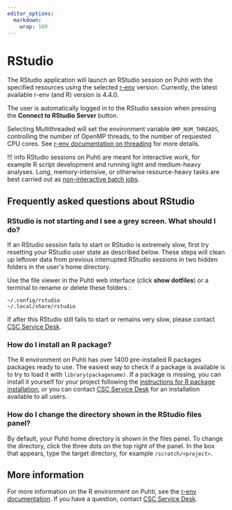 ```yaml
---
editor_options: 
  markdown: 
    wrap: 100
---
```


# RStudio

The RStudio application will launch an RStudio session on Puhti with the specified resources using
the selected [r-env](../../apps/r-env.md#available) version. Currently, the latest available r-env
(and R) version is 4.4.0.

The user is automatically logged in to the RStudio session when pressing the **Connect to RStudio
Server** button.

Selecting Multithreaded will set the environment variable `OMP_NUM_THREADS`, controlling the number
of OpenMP threads, to the number of requested CPU cores. See [r-env documentation on
threading](../../apps/r-env.md#improving-performance-using-threading) for more details.

!!! info
    RStudio sessions on Puhti are meant for interactive work, for example R script development and running light and medium-heavy analyses. Long, memory-intensive, or otherwise resource-heavy tasks
are best carried out as [non-interactive batch jobs](../../apps/r-env.md#non-interactive-use).

## Frequently asked questions about RStudio

### RStudio is not starting and I see a grey screen. What should I do?

If an RStudio session fails to start or RStudio is extremely slow, first try resetting your
RStudio user state as described below. These steps will clean up leftover data from previous interrupted RStudio
sessions in two hidden folders in the user's home directory.

Use the file viewer in the Puhti web interface (click **show dotfiles**) or a terminal to rename or
delete these folders :

`~/.config/rstudio`\
`~/.local/share/rstudio`

If after this RStudio still fails to start or remains very slow, please contact [CSC Service
Desk](../support/contact.md).

### How do I install an R package?

The R environment on Puhti has over 1400 pre-installed R packages packages ready to use. The easiest
way to check if a package is available is to try to load it with `library(packagename)`. If a
package is missing, you can install it yourself for your project following the [instructions for R package
installation](../../apps/r-env.md#r-package-installations), or you can contact [CSC Service
Desk](../support/contact.md) for an installation available to all users.

### How do I change the directory shown in the RStudio files panel?

By default, your Puhti home directory is shown in the files panel. To change the directory, click the three dots on the top right of the panel. In the box that appears, type the target directory, for example `/scratch/<project>`.

## More information

For more information on the R environment on Puhti, see the [r-env
documentation](../../apps/r-env.md). If you have a question, contact [CSC Service
Desk](../support/contact.md). 
